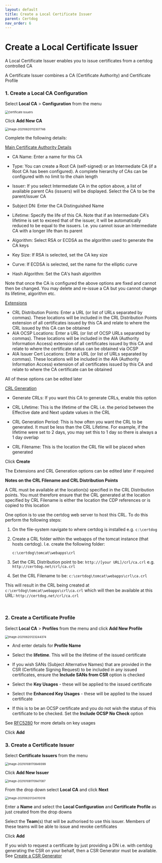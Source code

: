 ```yaml
---
layout: default
title: Create a Local Certificate Issuer
parent: Certdog
nav_order: 6
---
```

# Create a Local Certificate Issuer



A Local Certificate Issuer enables you to issue certificates from a certdog controlled CA

A Certificate Issuer combines a CA (Certificate Authority) and Certificate Profile  

  

### 1. Create a Local CA Configuration  
   Select **Local CA** > **Configuration** from the menu

<img src=".\images\new_ms_issuer.png" alt="Certificate Issuers" style="zoom:67%;" />

   Click **Add New CA**

<img src=".\images\new-local-ca.png" alt="image-20210620112307746" style="zoom: 67%;" />

Complete the following details:  

<u>Main Certificate Authority Details</u>  

* CA Name: Enter a name for this CA

* Type: You can create a Root CA (self-signed) or an Intermediate CA (if a Root CA has been configured). A complete hierarchy of CAs can be configured with no limit to the chain length  

* Issuer: If you select Intermediate CA in the option above, a list of available parent CAs (issuers) will be displayed. Select the CA to be the parent/issuer CA

* Subject DN: Enter the CA Distinguished Name

* Lifetime: Specify the life of this CA. Note that if an Intermediate CA's lifetime is set to exceed that of the issuer, it will be automatically reduced to be equal to the issuers. I.e. you cannot issue an Intermediate CA with a longer life than its parent

* Algorithm: Select RSA or ECDSA as the algorithm used to generate the CA keys

* Key Size: If RSA is selected, set the CA key size

* Curve: If ECDSA is selected, set the name for the elliptic curve

* Hash Algorithm: Set the CA's hash algorithm

Note that once the CA is configured the above options are fixed and cannot then be changed. You may delete and re-issue a CA but you cannot change its lifetime, algorithm etc.   

<u>Extensions</u>  

* CRL Distribution Points: Enter a URL (or list of URLs separated by commas). These locations will be included in the CRL Distribution Points extension of all certificates issued by this CA and relate to where the CRL issued by this CA can be obtained
* AIA OCSP Locations: Enter a URL (or list of OCSP URLs separated by commas). These locations will be included in the AIA (Authority Information Access) extension of all certificates issued by this CA and relate to where the certificate status can be obtained via OCSP
* AIA Issuer Cert Locations: Enter a URL (or list of URLs separated by commas). These locations will be included in the AIA (Authority Information Access) extension of all certificates issued by this CA and relate to where the CA certificate can be obtained

All of these options can be edited later  

<u>CRL Generation</u>  

* Generate CRLs: If you want this CA to generate CRLs, enable this option

* CRL Lifetime: This is the lifetime of the CRL i.e. the period between the Effective date and Next update values in the CRL

* CRL Generation Period: This is how often you want the CRL to be generated. It must be less than the CRL Lifetime. For example, if the lifetime were set to 2 days, you may set this to 1 day so there is always a 1 day overlap

* CRL Filename: This is the location the CRL file will be placed when generated

  

Click **Create**   

The Extensions and CRL Generation options can be edited later if required  

  

**Notes on the CRL Filename and CRL Distribution Points**  

A CRL must be available at the location(s) specified in the CRL Distribution points. You must therefore ensure that the CRL generated at the location specified by CRL Filename is either the location the CDP references or is  copied to this location  

One option is to use the certdog web server to host this CRL. To do this perform the following steps:  

1. On the file-system navigate to where certdog is installed e.g. ``c:\certdog``

2. Create a CRL folder within the webapps of the tomcat instance (that hosts certdog). I.e. create the following folder:

   ``c:\certdog\tomcat\webapps\crl``

3. Set the CRL Distribution point to be: ``http://[your URL]/crl/ca.crl`` e.g. ``http://certdog.net/crl/ca.crl``

4. Set the CRL Filename to be: ``c:\certdog\tomcat\webapps\crl\ca.crl``

This will result in the CRL being created at ``c:\certdog\tomcat\webapps\crl\ca.crl`` which will then be available at this URL: ``http://certdog.net/crl/ca.crl``

​     

### 2. Create a Certificate Profile

   Select **Local CA** > **Profiles** from the menu and click **Add New Profile**

<img src=".\images\new_localca_profiles2.png" alt="image-20210620123244374" style="zoom: 67%;" />

* And enter details for **Profile Name**

* Select the **lifetime**.  This will be the lifetime of the issued certificate

* If you wish SANs (Subject Alternative Names) that are provided in the CSR (Certificate Signing Request) to be included in any issued certificates, ensure the **Include SANs from CSR** option is checked  

* Select the **Key Usages** - these will be applied to the issued certificate

* Select the **Enhanced Key Usages** - these will be applied to the issued certificate  
* If this is to be an OCSP certificate and you do not wish the status of this certificate to be checked. Set the **Include OCSP No Check** option

See [RFC5280](https://tools.ietf.org/html/rfc5280) for more details on key usages  

Click **Add**  

   

### 3. Create a Certificate Issuer

Select **Certificate Issuers** from the menu

<img src=".\images\new_ms_issuer.png" alt="image-20210108170849399" style="zoom:67%;" />

Click **Add New Issuer**

<img src=".\images\new_localca_issuer2.png" alt="image-20210108170947087" style="zoom:67%;" />

From the drop down select **Local CA** and click **Next**

<img src=".\images\new_localca_issuer3.png" alt="image-20210620124010018" style="zoom:67%;" />

Enter a **Name** and select the **Local Configuration** and **Certificate Profile** as just created from the drop downs  

Select the **Team**(s) that will be authorised to use this issuer. Members of these teams will be able to issue and revoke certificates  

Click **Add**  



If you wish to request a certificate by just providing a DN i.e. with certdog generating the CSR on your behalf, then a CSR Generator must be available.  See [Create a CSR Generator](create_csr_generator.html)


